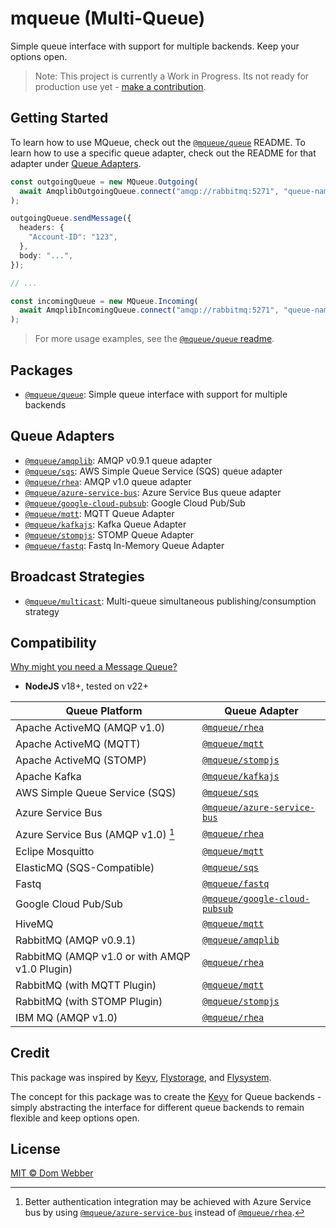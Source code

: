 # mqueue (Multi-Queue)

Simple queue interface with support for multiple backends. Keep your options
open.

> Note: This project is currently a Work in Progress. Its not ready for
> production use yet - [make a contribution](./CONTRIBUTING.md).

## Getting Started

To learn how to use MQueue, check out the [`@mqueue/queue`][] README. To learn
how to use a specific queue adapter, check out the README for that adapter under
[Queue Adapters](#queue-adapters).

```ts
const outgoingQueue = new MQueue.Outgoing(
  await AmqplibOutgoingQueue.connect("amqp://rabbitmq:5271", "queue-name"),
);

outgoingQueue.sendMessage({
  headers: {
    "Account-ID": "123",
  },
  body: "...",
});

// ...

const incomingQueue = new MQueue.Incoming(
  await AmqplibIncomingQueue.connect("amqp://rabbitmq:5271", "queue-name"),
);
```

> For more usage examples, see the
> [`@mqueue/queue` readme](https://github.com/domwebber/mqueue/blob/main/packages/queue/README.md#examples).

## Packages

- [`@mqueue/queue`][]: Simple queue interface with support for multiple backends

## Queue Adapters

- [`@mqueue/amqplib`][]: AMQP v0.9.1 queue adapter
- [`@mqueue/sqs`][]: AWS Simple Queue Service (SQS) queue adapter
- [`@mqueue/rhea`][]: AMQP v1.0 queue adapter
- [`@mqueue/azure-service-bus`][]: Azure Service Bus queue adapter
- [`@mqueue/google-cloud-pubsub`][]: Google Cloud Pub/Sub
- [`@mqueue/mqtt`][]: MQTT Queue Adapter
- [`@mqueue/kafkajs`][]: Kafka Queue Adapter
- [`@mqueue/stompjs`][]: STOMP Queue Adapter
- [`@mqueue/fastq`][]: Fastq In-Memory Queue Adapter

## Broadcast Strategies

- [`@mqueue/multicast`][]: Multi-queue simultaneous publishing/consumption
  strategy

## Compatibility

[Why might you need a Message Queue?](https://blog.bytebytego.com/p/why-do-we-need-a-message-queue)

- **NodeJS** v18+, tested on v22+

| Queue Platform                                | Queue Adapter                     |
| --------------------------------------------- | --------------------------------- |
| Apache ActiveMQ (AMQP v1.0)                   | [`@mqueue/rhea`][]                |
| Apache ActiveMQ (MQTT)                        | [`@mqueue/mqtt`][]                |
| Apache ActiveMQ (STOMP)                       | [`@mqueue/stompjs`][]             |
| Apache Kafka                                  | [`@mqueue/kafkajs`][]             |
| AWS Simple Queue Service (SQS)                | [`@mqueue/sqs`][]                 |
| Azure Service Bus                             | [`@mqueue/azure-service-bus`][]   |
| Azure Service Bus (AMQP v1.0) [^1]            | [`@mqueue/rhea`][]                |
| Eclipe Mosquitto                              | [`@mqueue/mqtt`][]                |
| ElasticMQ (SQS-Compatible)                    | [`@mqueue/sqs`][]                 |
| Fastq                                         | [`@mqueue/fastq`][]               |
| Google Cloud Pub/Sub                          | [`@mqueue/google-cloud-pubsub`][] |
| HiveMQ                                        | [`@mqueue/mqtt`][]                |
| RabbitMQ (AMQP v0.9.1)                        | [`@mqueue/amqplib`][]             |
| RabbitMQ (AMQP v1.0 or with AMQP v1.0 Plugin) | [`@mqueue/rhea`][]                |
| RabbitMQ (with MQTT Plugin)                   | [`@mqueue/mqtt`][]                |
| RabbitMQ (with STOMP Plugin)                  | [`@mqueue/stompjs`][]             |
| IBM MQ (AMQP v1.0)                            | [`@mqueue/rhea`][]                |

[^1]:
    Better authentication integration may be achieved with Azure Service bus by
    using [`@mqueue/azure-service-bus`][] instead of [`@mqueue/rhea`][].

## Credit

This package was inspired by [Keyv](https://github.com/jaredwray/keyv),
[Flystorage](https://github.com/duna-oss/flystorage), and
[Flysystem](https://flysystem.thephpleague.com).

The concept for this package was to create the
[Keyv](https://github.com/jaredwray/keyv) for Queue backends - simply
abstracting the interface for different queue backends to remain flexible and
keep options open.

## License

[MIT © Dom Webber](https://github.com/domwebber/mqueue/blob/main/LICENSE)

[`@mqueue/queue`]:
  https://github.com/domwebber/mqueue/blob/main/packages/queue/README.md
[`@mqueue/amqplib`]:
  https://github.com/domwebber/mqueue/blob/main/packages/amqplib/README.md
[`@mqueue/sqs`]:
  https://github.com/domwebber/mqueue/blob/main/packages/sqs/README.md
[`@mqueue/rhea`]:
  https://github.com/domwebber/mqueue/blob/main/packages/rhea/README.md
[`@mqueue/azure-service-bus`]:
  https://github.com/domwebber/mqueue/blob/main/packages/azure-service-bus/README.md
[`@mqueue/mqtt`]:
  https://github.com/domwebber/mqueue/blob/main/packages/mqtt/README.md
[`@mqueue/kafkajs`]:
  https://github.com/domwebber/mqueue/blob/main/packages/kafkajs/README.md
[`@mqueue/stompjs`]:
  https://github.com/domwebber/mqueue/blob/main/packages/stompjs/README.md
[`@mqueue/fastq`]:
  https://github.com/domwebber/mqueue/blob/main/packages/fastq/README.md
[`@mqueue/google-cloud-pubsub`]:
  https://github.com/domwebber/mqueue/blob/main/packages/google-cloud-pubsub/README.md
[`@mqueue/multicast`]:
  https://github.com/domwebber/mqueue/blob/main/packages/multicast/README.md
